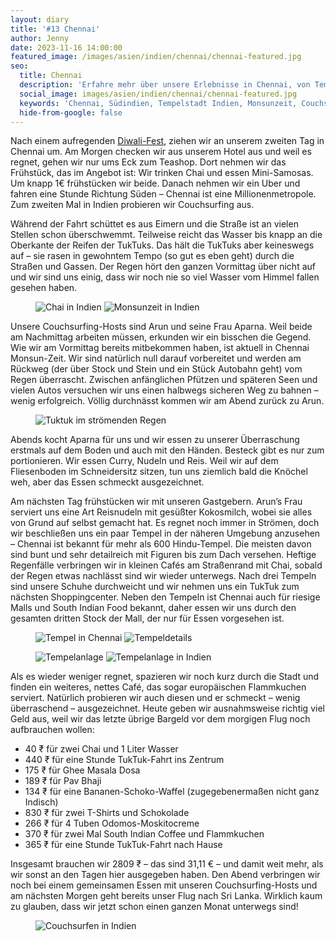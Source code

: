 ```yaml
---
layout: diary
title: '#13 Chennai'
author: Jenny
date: 2023-11-16 14:00:00
featured_image: /images/asien/indien/chennai/chennai-featured.jpg
seo:
  title: Chennai
  description: 'Erfahre mehr über unsere Erlebnisse in Chennai, von Tempelbesuchen bis zu kulinarischen Entdeckungen, eingehüllt in die Atmosphäre der Monsunzeit.'
  social_image: images/asien/indien/chennai/chennai-featured.jpg
  keywords: 'Chennai, Südindien, Tempelstadt Indien, Monsunzeit, Couchsurfing in Chenani, indische Küche und Kultur'
  hide-from-google: false
---
```

Nach einem aufregenden [Diwali-Fest](diwali), ziehen wir an unserem zweiten Tag in Chennai um. Am Morgen checken wir aus unserem Hotel aus und weil es regnet, gehen wir nur ums Eck zum Teashop. Dort nehmen wir das Frühstück, das im Angebot ist: Wir trinken Chai und essen Mini-Samosas. Um knapp 1€ frühstücken wir beide. Danach nehmen wir ein Uber und fahren eine Stunde Richtung Süden – Chennai ist eine Millionenmetropole. Zum zweiten Mal in Indien probieren wir Couchsurfing aus.

Während der Fahrt schüttet es aus Eimern und die Straße ist an vielen Stellen schon überschwemmt. Teilweise reicht das Wasser bis knapp an die Oberkante der Reifen der TukTuks. Das hält die TukTuks aber keineswegs auf – sie rasen in gewohntem Tempo (so gut es eben geht) durch die Straßen und Gassen. Der Regen hört den ganzen Vormittag über nicht auf und wir sind uns einig, dass wir noch nie so viel Wasser vom Himmel fallen gesehen haben.

<figure class="img2">
  <img src="/images/asien/indien/chennai/chennai-4.jpg" alt="Chai in Indien">
  <img src="/images/asien/indien/chennai/chennai-1.jpg" alt="Monsunzeit in Indien">
</figure>

Unsere Couchsurfing-Hosts sind Arun und seine Frau Aparna. Weil beide am Nachmittag arbeiten müssen, erkunden wir ein bisschen die Gegend. Wie wir am Vormittag bereits mitbekommen haben, ist aktuell in Chennai Monsun-Zeit. Wir sind natürlich null darauf vorbereitet und werden am Rückweg (der über Stock und Stein und ein Stück Autobahn geht) vom Regen überrascht. Zwischen anfänglichen Pfützen und späteren Seen und vielen Autos versuchen wir uns einen halbwegs sicheren Weg zu bahnen – wenig erfolgreich. Völlig durchnässt kommen wir am Abend zurück zu Arun.

<figure class="img1">
  <img src="/images/asien/indien/chennai/chennai-3.jpg" alt="Tuktuk im strömenden Regen">
</figure>

Abends kocht Aparna für uns und wir essen zu unserer Überraschung erstmals auf dem Boden und auch mit den Händen. Besteck gibt es nur zum portionieren. Wir essen Curry, Nudeln und Reis. Weil wir auf dem Fliesenboden im Schneidersitz sitzen, tun uns ziemlich bald die Knöchel weh, aber das Essen schmeckt ausgezeichnet.

Am nächsten Tag frühstücken wir mit unseren Gastgebern. Arun’s Frau serviert uns eine Art Reisnudeln mit gesüßter Kokosmilch, wobei sie alles von Grund auf selbst gemacht hat. Es regnet noch immer in Strömen, doch wir beschließen uns ein paar Tempel in der näheren Umgebung anzusehen – Chennai ist bekannt für mehr als 600 Hindu-Tempel. Die meisten davon sind bunt und sehr detailreich mit Figuren bis zum Dach versehen. Heftige Regenfälle verbringen wir in kleinen Cafés am Straßenrand mit Chai, sobald der Regen etwas nachlässt sind wir wieder unterwegs. Nach drei Tempeln sind unsere Schuhe durchweicht und wir nehmen uns ein TukTuk zum nächsten Shoppingcenter. Neben den Tempeln ist Chennai auch für riesige Malls und South Indian Food bekannt, daher essen wir uns durch den gesamten dritten Stock der Mall, der nur für Essen vorgesehen ist.

<figure class="img2">
  <img src="/images/asien/indien/chennai/chennai-7.jpg" alt="Tempel in Chennai">
  <img src="/images/asien/indien/chennai/chennai-5.jpg" alt="Tempeldetails">
</figure>
<figure class="img2">
  <img src="/images/asien/indien/chennai/chennai-6.jpg" alt="Tempelanlage">
  <img src="/images/asien/indien/chennai/chennai-8.jpg" alt="Tempelanlage in Indien">
</figure>

Als es wieder weniger regnet, spazieren wir noch kurz durch die Stadt und finden ein weiteres, nettes Café, das sogar europäischen Flammkuchen serviert. Natürlich probieren wir auch diesen und er schmeckt – wenig überraschend – ausgezeichnet. Heute geben wir ausnahmsweise richtig viel Geld aus, weil wir das letzte übrige Bargeld vor dem morgigen Flug noch aufbrauchen wollen:

- 40 ₹ für zwei Chai und 1 Liter Wasser
- 440 ₹ für eine Stunde TukTuk-Fahrt ins Zentrum
- 175 ₹ für Ghee Masala Dosa
- 189 ₹ für Pav Bhaji
- 134 ₹ für eine Bananen-Schoko-Waffel (zugegebenermaßen nicht ganz Indisch)
- 830 ₹ für zwei T-Shirts und Schokolade
- 266 ₹ für 4 Tuben Odomos-Moskitocreme
- 370 ₹ für zwei Mal South Indian Coffee und Flammkuchen
- 365 ₹ für eine Stunde TukTuk-Fahrt nach Hause

Insgesamt brauchen wir 2809 ₹ – das sind 31,11 € – und damit weit mehr, als wir sonst an den Tagen hier ausgegeben haben. Den Abend verbringen wir noch bei einem gemeinsamen Essen mit unseren Couchsurfing-Hosts und am nächsten Morgen geht bereits unser Flug nach Sri Lanka. Wirklich kaum zu glauben, dass wir jetzt schon einen ganzen Monat unterwegs sind!

<figure class="img1">
  <img src="/images/asien/indien/chennai/chennai-2.jpg" alt="Couchsurfen in Indien">
</figure>